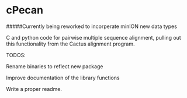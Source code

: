 # cPecan

#####Currently being reworked to incorperate minION new data types

C and python code for pairwise multiple sequence alignment, pulling out this functionality from the Cactus alignment program.


TODOS:
 
 Rename binaries to reflect new package
 
 Improve documentation of the library functions
 
 Write a proper readme.
